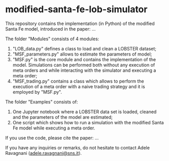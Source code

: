 # modified-santa-fe-lob-simulator

This repository contains the implementation (in Python) of the modified Santa Fe model, introduced in the paper: ...

The folder "Modules" consists of 4 modules:
  1) "LOB_data.py" defines a class to load and clean a LOBSTER dataset;
  2) "MSF_parameters.py" allows to estimate the parameters of model;
  3) "MSF.py" is the core module and contains the implementation of the model. Simulations can be performed both without any execution of meta orders and while interacting with the simulator and executing a meta order;
  4) "MSF_trading.py" contains a class which allows to perform the execution of a meta order with a naive trading strategy and it is employed by "MSF.py".

The folder "Examples" consists of:
  1) One Jupyter notebook where a LOBSTER data set is loaded, cleaned and the parameters of the model are estimated;
  2) One script which shows how to run a simulation with the modified Santa Fe model while executing a meta order.

 If you use the code, please cite the paper: ...

 If you have any inquiries or remarks, do not hesitate to contact Adele Ravagnani (adele.ravagnani@sns.it).
